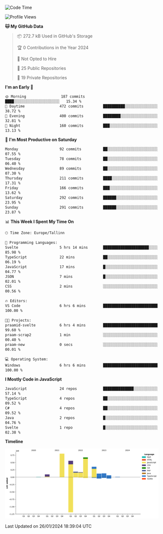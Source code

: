 <!--START_SECTION:waka-->
![Code Time](http://img.shields.io/badge/Code%20Time-596%20hrs%2038%20mins-blue)

![Profile Views](http://img.shields.io/badge/Profile%20Views-0-blue)

**🐱 My GitHub Data** 

> 📦 272.7 kB Used in GitHub's Storage 
 > 
> 🏆 0 Contributions in the Year 2024
 > 
> 🚫 Not Opted to Hire
 > 
> 📜 25 Public Repositories 
 > 
> 🔑 19 Private Repositories 
 > 
**I'm an Early 🐤** 

```text
🌞 Morning                187 commits         ████░░░░░░░░░░░░░░░░░░░░░   15.34 % 
🌆 Daytime                472 commits         ██████████░░░░░░░░░░░░░░░   38.72 % 
🌃 Evening                400 commits         ████████░░░░░░░░░░░░░░░░░   32.81 % 
🌙 Night                  160 commits         ███░░░░░░░░░░░░░░░░░░░░░░   13.13 % 
```
📅 **I'm Most Productive on Saturday** 

```text
Monday                   92 commits          ██░░░░░░░░░░░░░░░░░░░░░░░   07.55 % 
Tuesday                  78 commits          ██░░░░░░░░░░░░░░░░░░░░░░░   06.40 % 
Wednesday                89 commits          ██░░░░░░░░░░░░░░░░░░░░░░░   07.30 % 
Thursday                 211 commits         ████░░░░░░░░░░░░░░░░░░░░░   17.31 % 
Friday                   166 commits         ███░░░░░░░░░░░░░░░░░░░░░░   13.62 % 
Saturday                 292 commits         ██████░░░░░░░░░░░░░░░░░░░   23.95 % 
Sunday                   291 commits         ██████░░░░░░░░░░░░░░░░░░░   23.87 % 
```


📊 **This Week I Spent My Time On** 

```text
🕑︎ Time Zone: Europe/Tallinn

💬 Programming Languages: 
Svelte                   5 hrs 14 mins       █████████████████████░░░░   85.98 % 
TypeScript               22 mins             ██░░░░░░░░░░░░░░░░░░░░░░░   06.19 % 
JavaScript               17 mins             █░░░░░░░░░░░░░░░░░░░░░░░░   04.77 % 
JSON                     7 mins              █░░░░░░░░░░░░░░░░░░░░░░░░   02.01 % 
CSS                      2 mins              ░░░░░░░░░░░░░░░░░░░░░░░░░   00.56 % 

🔥 Editors: 
VS Code                  6 hrs 6 mins        █████████████████████████   100.00 % 

🐱‍💻 Projects: 
praamid-svelte           6 hrs 4 mins        █████████████████████████   99.60 % 
praam-scrap2             1 min               ░░░░░░░░░░░░░░░░░░░░░░░░░   00.40 % 
praam-new                0 secs              ░░░░░░░░░░░░░░░░░░░░░░░░░   00.01 % 

💻 Operating System: 
Windows                  6 hrs 6 mins        █████████████████████████   100.00 % 
```

**I Mostly Code in JavaScript** 

```text
JavaScript               24 repos            ██████████████░░░░░░░░░░░   57.14 % 
TypeScript               4 repos             ██░░░░░░░░░░░░░░░░░░░░░░░   09.52 % 
C#                       4 repos             ██░░░░░░░░░░░░░░░░░░░░░░░   09.52 % 
Java                     2 repos             █░░░░░░░░░░░░░░░░░░░░░░░░   04.76 % 
Svelte                   1 repo              █░░░░░░░░░░░░░░░░░░░░░░░░   02.38 % 
```



**Timeline**

![Lines of Code chart](https://raw.githubusercontent.com/Piilu/Piilu/main/assets/bar_graph.png)


 Last Updated on 26/01/2024 18:39:04 UTC
<!--END_SECTION:waka-->